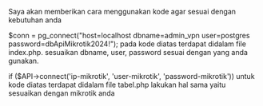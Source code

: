 Saya akan memberikan cara menggunakan kode agar sesuai dengan kebutuhan anda

$conn = pg_connect("host=localhost dbname=admin_vpn user=postgres password=dbApiMikrotik2024!");
pada kode diatas terdapat didalam file index.php. sesuaikan dbname, user, password sesuai dengan yang anda gunakan.

if ($API->connect('ip-mikrotik', 'user-mikrotik', 'password-mikrotik')) 
untuk kode diatas terdapat didalam file tabel.php lakukan hal sama yaitu sesuaikan dengan mikrotik anda 
